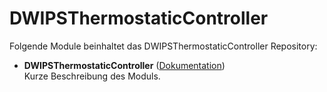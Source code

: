 # DWIPSThermostaticController

Folgende Module beinhaltet das DWIPSThermostaticController Repository:

- __DWIPSThermostaticController__ ([Dokumentation](DWIPSThermostaticController))  
	Kurze Beschreibung des Moduls.